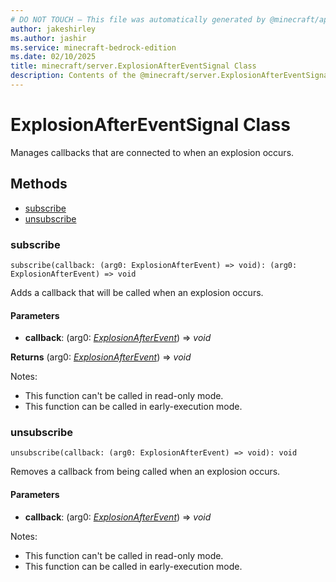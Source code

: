 ```yaml
---
# DO NOT TOUCH — This file was automatically generated by @minecraft/api-docs-generator, to report problems file an issue at https://github.com/Mojang/minecraft-scripting-libraries
author: jakeshirley
ms.author: jashir
ms.service: minecraft-bedrock-edition
ms.date: 02/10/2025
title: minecraft/server.ExplosionAfterEventSignal Class
description: Contents of the @minecraft/server.ExplosionAfterEventSignal class.
---
```

# ExplosionAfterEventSignal Class

Manages callbacks that are connected to when an explosion occurs.

## Methods
- [subscribe](#subscribe)
- [unsubscribe](#unsubscribe)

### **subscribe**
`
subscribe(callback: (arg0: ExplosionAfterEvent) => void): (arg0: ExplosionAfterEvent) => void
`

Adds a callback that will be called when an explosion occurs.

#### **Parameters**
- **callback**: (arg0: [*ExplosionAfterEvent*](ExplosionAfterEvent.md)) => *void*

**Returns** (arg0: [*ExplosionAfterEvent*](ExplosionAfterEvent.md)) => *void*
  
Notes:
- This function can't be called in read-only mode.
- This function can be called in early-execution mode.

### **unsubscribe**
`
unsubscribe(callback: (arg0: ExplosionAfterEvent) => void): void
`

Removes a callback from being called when an explosion occurs.

#### **Parameters**
- **callback**: (arg0: [*ExplosionAfterEvent*](ExplosionAfterEvent.md)) => *void*
  
Notes:
- This function can't be called in read-only mode.
- This function can be called in early-execution mode.
